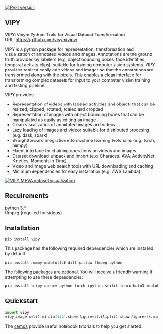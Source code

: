 [![PyPI version](https://badge.fury.io/py/vipy.svg)](https://badge.fury.io/py/vipy)

VIPY
-------------------
VIPY: Visym Python Tools for Visual Dataset Transformation    
URL: https://github.com/visym/vipy/  

VIPY is a python package for representation, transformation and visualization of annotated videos and images.  Annotations are the ground truth provided by labelers (e.g. object bounding boxes, face identities, temporal activity clips), suitable for training computer vision systems.  VIPY provides tools to easily edit videos and images so that the annotations are transformed along with the pixels.  This enables a clean interface for transforming complex datasets for input to your computer vision training and testing pipeline.

VIPY provides:  

* Representation of videos with labeled activities and objects that can be resized, clipped, rotated, scaled and cropped
* Representation of images with object bounding boxes that can be manipulated as easily as editing an image
* Clean visualization of annotated images and videos 
* Lazy loading of images and videos suitable for distributed procesing (e.g. dask, spark)
* Straightforward integration into machine learning toolchains (e.g. torch, numpy)
* Fluent interface for chaining operations on videos and images
* Dataset download, unpack and import (e.g. Charades, AVA, ActivityNet, Kinetics, Moments in Time)
* Video and image web search tools with URL downloading and caching
* Minimum dependencies for easy installation (e.g. AWS Lambda)

[![VIPY MEVA dataset visualization](http://i3.ytimg.com/vi/_jixHQr5dK4/maxresdefault.jpg)](https://youtu.be/_jixHQr5dK4)


Requirements
-------------------
python 3.*  
ffmpeg (required for videos)  


Installation
-------------------

```python
pip install vipy
```

This package has the following required dependencies which are installed by default
```python
pip install numpy matplotlib dill pillow ffmpeg-python
```

The following packages are optional.  You will receive a friendly warning if attempting to use these dependencies:
```python
pip install scipy opencv-python torch ipython scikit-learn boto3 youtube-dl dask distributed h5py nltk bs4 dropbox pyyaml pytest
```

Quickstart
-------------------
```python
import vipy
vipy.image.owl().mindim(512).show(figure=1).fliplr().show(figure=2).minsquare().show(figure=3)
```

The [demos](https://github.com/visym/vipy/tree/master/demo) provide useful notebook tutorials to help you get started.

